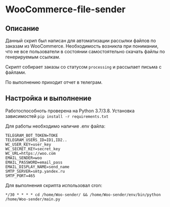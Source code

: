 # WooCommerce-file-sender
## Описание 
Данный скрип был написан для автоматизации рассылки файлов по заказам из WooCommerce.
Необходимость возникла при понимании, что не все пользователи в состоянии самостоятельно скачать файлы по генерируемым ссылкам.

Скрипт собирает заказы со статусом `processing` и рассылает письма с файлами. 

По выполнению приходит отчет в телеграм.

## Настройка и выполнение

Работоспособноть проверена на Python 3.7/3.8. 
Установка зависимостей `pip install -r requirements.txt`

Для работы необходимо наличие .env файла:
```
TELEGRAM_BOT_TOKEN=TOKE
TELEGRAM_USERS_ID=ID1,ID2..
WC_USER_KEY=user_key
WC_SECRET_KEY=secret_key
WC_URL=https://woo.com
EMAIL_SENDER=woo
EMAIL_PASSWORD=email_pass
EMAIL_DISPLAY_NAME=send_name
SMTP_SERVER=smtp.yandex.ru
SMTP_PORT=465
```
Для выполнения скрипта использовал cron:
```
*/30 * * * * cd /home/Woo-sender/ && /home/Woo-sender/env/bin/python /home/Woo-sender/main.py
```